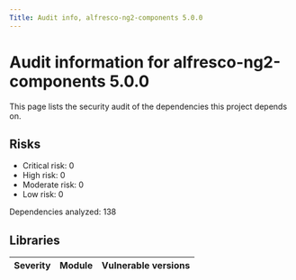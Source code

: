 ```yaml
---
Title: Audit info, alfresco-ng2-components 5.0.0
---
```


# Audit information for alfresco-ng2-components 5.0.0

This page lists the security audit of the dependencies this project depends on.

## Risks

- Critical risk: 0
- High risk: 0
- Moderate risk: 0
- Low risk: 0

Dependencies analyzed: 138

## Libraries

| Severity | Module | Vulnerable versions |
| --- | --- | --- |

